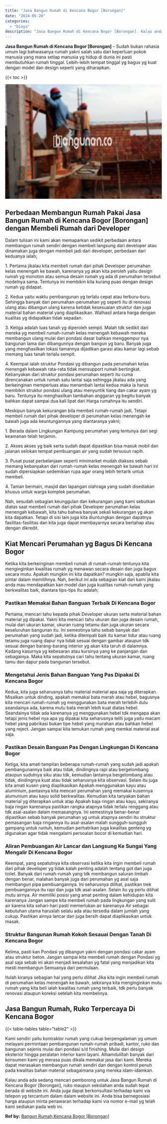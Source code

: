 ```yaml
---
title: "Jasa Bangun Rumah di Kencana Bogor [Borongan]"
date: "2024-05-20"
categories: 
  - "biaya"
description: "Jasa Bangun Rumah di Kencana Bogor [Borongan]. Kalau anda ada sedang mencari pemborong untuk Jasa Bangun Rumah di Kencana Bogor [Borongan], ruko maupun sek..."
---
```


**Jasa Bangun Rumah di Kencana Bogor \[Borongan\]** – Sudah bukan rahasia umum lagi bahwasanya rumah yakni salah satu dari keperluan pokok manusia yang mana setiap manusia yg hidup di dunia ini pasti membutuhkan rumah tinggal. Lebih-lebih tempat tinggal yg bagus yg kuat dengan model dan design seperti yang diharapkan.

{{< toc >}}

![Jasa Bangun Rumah di Kencana Bogor [Borongan]](/images/borong-bangunan-34.png)

## Perbedaan Membangun Rumah Pakai Jasa Bangun Rumah di Kencana Bogor \[Borongan\] dengan Membeli Rumah dari Developer

Dalam tulisan ini kami akan memaparkan sedikit perbedaan antara membangun rumah sendiri dengan membeli langsung dari developer atau dinamakan juga dengan membeli jadi dari developer, perbedaan dari keduanya ialah;

1\. Pertama jikalau kita membeli rumah dari pihak Developer perumahan kelas menengah ke bawah, karenanya yg akan kita peroleh yaitu design rumah yg monoton atau semua desain rumah yg ada di perumahan tersebut modelnya sama. Tentunya ini membikin kita kurang puas dengan design rumah yg didapat.

2\. Kedua yaitu waktu pembangunan yg terlalu cepat atau terburu-buru. Sehingga banyak dari perumahan-perumahan yg seperti itu di renovasi ulang atau dibangun ulang karena ketidak kesesuaian struktur dan juga material bahan material yang diaplikasikan. Walhasil antara harga dengan kualitas yg didapatkan tidak sepadan.

3\. Ketiga adalah luas tanah yg diperoleh sempit. Malah tdk sedikit dari mereka yg membeli rumah-rumah kelas menengah kebawah mereka membangun ulang mulai dari pondasi dasar bahkan menggempur nya bangunan lama dan dibangunnya dengan bangun yg baru. Banyak juga yang menghasilkan lokasi tamannya dijadikan garasi atau kamar lagi sebab memang luas tanah terlalu sempit.

4\. Keempat ialah struktur Pondasi yg dibangun pada perumahan kelas menengah kebawah rata-rata tidak mensupport rumah bertingkat. Kebanyakan dari struktur pondasi perumahan seperti itu cuma direncanakan untuk rumah satu lantai saja sehingga jikalau ada yang berkeinginan memperluas atau menambah lantai kedua maka ia harus membikin struktur pondasi ulang atau menyuntik tiang dan cakar ayam yg baru. Tentunya itu menghasilkan tambahan anggaran yg begitu banyak bahkan dapat sampai dua kali lipat dari Harga rumahnya itu sendiri.

Meskipun banyak kekurangan bila membeli rumah-rumah jadi, Tetapi membeli rumah dari pihak developer di perumahan kelas menengah ke bawah juga ada keuntungannya yang diantaranya yakni;

1\. Berada dalam Lingkungan Kampung perumahan yang tentunya dari segi keamanan telah terjamin.

2\. Akses akses yg baik serta sudah dapat dipastikan bisa masuk mobil dan jalanan selokan tempat pembuangan air yang sudah tersusun rapih.

3\. Pusat pusat perbelanjaan seperti minimarket mudah diakses sebab memang kebanyakan dari rumah-rumah kelas menengah ke bawah hari ini sudah dipersiapkan sedemikian rupa agar orang lebih tertarik untuk membeli.

4\. Taman bermain, masjid dan lapangan olahraga yang sudah disediakan khusus untuk warga komplek perumahan.

Nah, sesudah sebagian keunggulan dan kekurangan yang kami sebutkan diatas saat membeli rumah dari pihak Developer perumahan kelas menengah kebawah, kita tahu bahwa banyak sekali kekurangan yg akan kita dapatkan. Tetapi di sisi lain juga kita diuntungkan dengan dapatnya fasilitas-fasilitas dan kita juga dapat membayarnya secara bertahap atau dengan dikredit.

## Kiat Mencari Perumahan yg Bagus Di Kencana Bogor

Ketika kita berkeinginan membeli rumah di rumah-rumah tentunya kita menginginkan kwalitas rumah yg menawan secara desain dan juga bagus secara mutu. Apakah mungkin ini kita dapatkan? mungkin saja, apabila kita pintar dalam memilihnya. Nah, berikut ini ada sebagian kiat dari kami jikalau anda mau mendapatkan kan model dan juga kualitas rumah-rumah yang berkwalitas baik, diantara tips-tips Itu adalah;

### Pastikan Memakai Bahan Banguan Terbaik Di Kencana Bogor

Pertama, mencari tahu kepada pihak Developer ukuran serta material bahan material yg dipakai. Yakni kita mencari tahu ukuran dan juga desain rumah, mulai dari ukuran kamar, ukuran ruang tetamu dan juga ukuran secara keseluruhan bangunan itu. Ini semestinya tahu sebab banyak dari perumahan yang sudah jadi, ketika ditempati baik itu kamar tidur atau ruang tetamu juga ruang dapur nya tidak sesuai dengan gambar ataupun tdk sesuai dengan barang-barang interior yg akan kita taruh di dalamnya. Kadang kasurnya yg kebesaran atau kursinya yang ke panjangan dan sebagainya. Maka kita sepatutnya cari tahu tentang ukuran kamar, ruang tamu dan dapur pada bangunan tersebut.

### Mengetahui Jenis Bahan Banguan Yang Pas Dipakai Di Kencana Bogor

Kedua, kita juga seharusnya tahu material material apa saja yg diterapkan. Misalkan untuk dinding, apakah memakai bata merah atau hebel, bagusnya kita mencari rumah-rumah yg menggunakan bata merah terlebih dulu seandainya ada, karena mutu bata merah lebih kuat diatas hebel. Seandainya tidak ada karenanya yg menggunakan hebel tdk mengapa akan tetapi jenis hebel nya apa yg dipakai kita seharusnya teliti juga yaitu macam hebel yang pabrikasi bukan tipe hebel yang murahan atau bahkan hebel yang reject. Jangan sampai kita temukan rumah yang memkai material asal saja.

### Pastikan Desain Banguan Pas Dengan Lingkungan Di Kencana Bogor

Ketiga, kita amati tampilan beberapa rumah-rumah yang sudah jadi apakah pembangunannya baik atau tidak, dindingnya rapi atau bergelombang ataupun sudutnya siku atau tdk, kemudian lantainya bergelombang atau tidak, dindingnya kuat atau tidak seharusnya kita observasi. Selain itu juga kita amati kusen yang diaplikasikan Apakah menggunakan kayu atau aluminium, pantasnya kita mencari perumahan yang memakai kusennya alumunium atau kayu solid berkwalitas. Kemudian kita tanyakan bahan material yg diterapkan untuk atap Apakah baja ringan atau kayu, sekiranya baja ringan karenanya pastikan rangka atapnya tidak terlalu renggang atau tdk asal-asalan dalam memasangnya. Ini semestinya benar-benar dipastikan sebab banyak perumahan yg untuk atapnya sendiri itu struktur pemasangan baja ringannya itu asal-asalan malah sungguh-sungguh gampang untuk runtuh, kemudian perhatrikan juga kwalitas genteng yg digunakan agar tidak mengalami persoalan bocor di kemudian hari.

### Aliran Pembuangan Air Lancar dan Langsung Ke Sungai Yang Mengalir Di Kencana Bogor

Keempat, yang sepatutnya kita observasi ketika kita ingin membeli rumah dari pihak developer yg tidak kalah penting adalah tentang got dan juga toilet. Banyak dari rumah-rumah yang tdk membangun saluran limbah dengan benar, malahan banyak juga dari perumahan yg asal saja membangun pipa pembuangannya. Ini seharusnya dilihat, pastikan trek pembuangannya itu rapi dan juga tdk asal-asalan. Selain itu yg perlu dilihat mutu airnya. Air memiliki posisi yang amat penting dalam kehidupan kita karenanya Jangan sampe kita membeli rumah pada lingkungan yang sulit air karena kita sehari-hari pasti memerlukan air karenanya Air sebagai kebutuhan utama haruslah selalu ada atau tersedia dalam jumlah yang cukup. Pastikan airnya lancar dan juga bersih dapat diaplikasikan untuk masak.

### Struktur Bangunan Rumah Kokoh Sesauai Dengan Tanah Di Kencana Bogor

Kelima, pasti kan Pondasi yg dibangun yakni dengan pondasi cakar ayam atau struktur beton. Jangan sampai kita membeli rumah dengan Pondasi yg asal saja sebab ini akan menjadi kesalahan yg fatal yang menjadikan kita mesti membangun Semuanya dari permulaan.

Itulah kiranya sebagian hal yang perlu dilihat Jika kita ingin membeli rumah di perumahan kelas menengah ke bawah, sekiranya kita menginginkan mutu rumah yang kita beli ialah kwalitas rumah yang terbaik, tdk perlu banyak renovasi ataupun koreksi setelah kita membelinya.

## Jasa Bangun Rumah, Ruko Terpercaya Di Kencana Bogor

{{< table-tables table="table2" >}}

Kami sendiri yaitu kontraktor rumah yang cukup berpengalaman yg umum melayani permintaan pembangunan rumah-rumah pribadi, kantor, ruko dan bangunan sejenis mulai dari pondasi s/d finishing. Mulai dari design eksterior hingga peralatan interior kami layani. Alhamdulillah banyak dari konsumen kami yg merasa puas dikala memakai jasa dari kami. Mereka dapat merasakan membangun rumah sendiri dan dengan kontrol penuh pada kwalitas bahan material sebagaimana yang mereka idam-idamkan.

Kalau anda ada sedang mencari pemborong untuk Jasa Bangun Rumah di Kencana Bogor \[Borongan\], ruko maupun sekolahan anda sudah tepat berada di website ini. Anda juga dapat berkonsultasi terhadap kami via telepon yg tercantum dalam dalam website ini. Anda bisa bernegosiasi harga ataupun minta penawaran terhadap kami via nomor e-mail yg telah kami sediakan pada web ini.

**Ref by:** [Bangun Rumah Kencana Bogor [Borongan]](https://id.wikipedia.org/wiki/Bangun)
